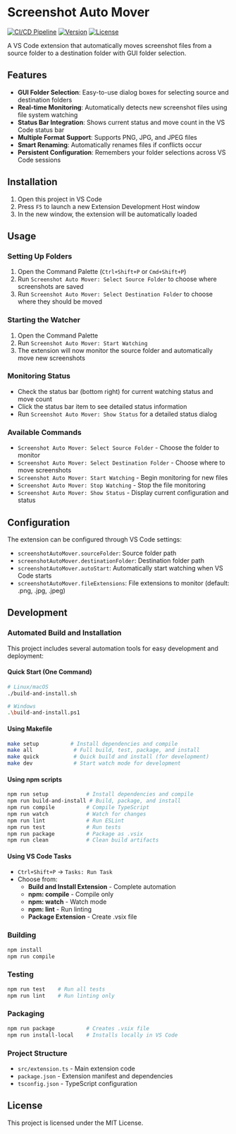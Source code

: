 # Screenshot Auto Mover

[![CI/CD Pipeline](https://github.com/username/screenshot-auto-mover/actions/workflows/ci.yml/badge.svg)](https://github.com/username/screenshot-auto-mover/actions/workflows/ci.yml)
[![Version](https://img.shields.io/badge/version-0.0.1-blue.svg)](https://github.com/username/screenshot-auto-mover)
[![License](https://img.shields.io/badge/license-MIT-green.svg)](LICENSE)

A VS Code extension that automatically moves screenshot files from a source folder to a destination folder with GUI folder selection.

## Features

- **GUI Folder Selection**: Easy-to-use dialog boxes for selecting source and destination folders
- **Real-time Monitoring**: Automatically detects new screenshot files using file system watching
- **Status Bar Integration**: Shows current status and move count in the VS Code status bar
- **Multiple Format Support**: Supports PNG, JPG, and JPEG files
- **Smart Renaming**: Automatically renames files if conflicts occur
- **Persistent Configuration**: Remembers your folder selections across VS Code sessions

## Installation

1. Open this project in VS Code
2. Press `F5` to launch a new Extension Development Host window
3. In the new window, the extension will be automatically loaded

## Usage

### Setting Up Folders

1. Open the Command Palette (`Ctrl+Shift+P` or `Cmd+Shift+P`)
2. Run `Screenshot Auto Mover: Select Source Folder` to choose where screenshots are saved
3. Run `Screenshot Auto Mover: Select Destination Folder` to choose where they should be moved

### Starting the Watcher

1. Open the Command Palette
2. Run `Screenshot Auto Mover: Start Watching`
3. The extension will now monitor the source folder and automatically move new screenshots

### Monitoring Status

- Check the status bar (bottom right) for current watching status and move count
- Click the status bar item to see detailed status information
- Run `Screenshot Auto Mover: Show Status` for a detailed status dialog

### Available Commands

- `Screenshot Auto Mover: Select Source Folder` - Choose the folder to monitor
- `Screenshot Auto Mover: Select Destination Folder` - Choose where to move screenshots
- `Screenshot Auto Mover: Start Watching` - Begin monitoring for new files
- `Screenshot Auto Mover: Stop Watching` - Stop the file monitoring
- `Screenshot Auto Mover: Show Status` - Display current configuration and status

## Configuration

The extension can be configured through VS Code settings:

- `screenshotAutoMover.sourceFolder`: Source folder path
- `screenshotAutoMover.destinationFolder`: Destination folder path  
- `screenshotAutoMover.autoStart`: Automatically start watching when VS Code starts
- `screenshotAutoMover.fileExtensions`: File extensions to monitor (default: .png, .jpg, .jpeg)

## Development

### Automated Build and Installation

This project includes several automation tools for easy development and deployment:

#### Quick Start (One Command)
```bash
# Linux/macOS
./build-and-install.sh

# Windows
.\build-and-install.ps1
```

#### Using Makefile
```bash
make setup          # Install dependencies and compile
make all             # Full build, test, package, and install
make quick           # Quick build and install (for development)
make dev             # Start watch mode for development
```

#### Using npm scripts
```bash
npm run setup            # Install dependencies and compile
npm run build-and-install # Build, package, and install
npm run compile          # Compile TypeScript
npm run watch            # Watch for changes
npm run lint             # Run ESLint
npm run test             # Run tests
npm run package          # Package as .vsix
npm run clean            # Clean build artifacts
```

#### Using VS Code Tasks
- `Ctrl+Shift+P` → `Tasks: Run Task`
- Choose from:
  - **Build and Install Extension** - Complete automation
  - **npm: compile** - Compile only
  - **npm: watch** - Watch mode
  - **npm: lint** - Run linting
  - **Package Extension** - Create .vsix file

### Building

```bash
npm install
npm run compile
```

### Testing

```bash
npm run test    # Run all tests
npm run lint    # Run linting only
```

### Packaging

```bash
npm run package          # Creates .vsix file
npm run install-local    # Installs locally in VS Code
```

### Project Structure

- `src/extension.ts` - Main extension code
- `package.json` - Extension manifest and dependencies
- `tsconfig.json` - TypeScript configuration

## License

This project is licensed under the MIT License.
